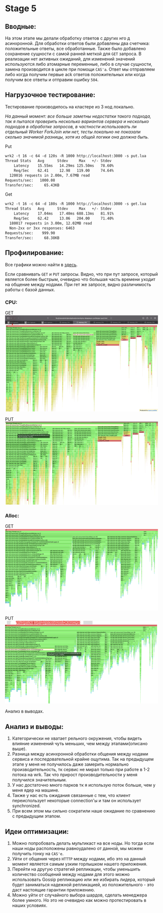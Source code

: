 # Stage 5

## Вводные:

На этом этапе мы делали обработку ответов с других нго д асинхронной.
Для обработки ответов были добавлены два счетчика: положительные ответы, все
обработанные. Также было добавлено сохранение сущности с самой ранней меткой
для `GET` запроса.
В реализации нет активных ожиданий, для изменений значений используются либо
атомарные переменные, либо в случае сущности, замена производится в цикле при
помощи `CAS'a`.
Ответ мы отправляем либо когда получим первые ack ответов положительных или
когда получим все ответы и отправим ошибку `504`.

## Нагрузочное тестирование:

Тестирование производилось на кластере из 3 нод локально.

_На данный момент: все больше заметны недостатки такого подхода, так я пытался
проверить несколько вариантов сервера и несколько подходов в обработке запросов,
в частности использовать ли отдельный Worker ForkJoin или нет, тесты локально не
показали сколько значимой разницы, хотя из общей логики она должна быть._

Put
```
wrk2 -t 16 -c 64 -d 120s -R 1000 http://localhost:3000 -s put.lua
Thread Stats   Avg      Stdev     Max   +/- Stdev
    Latency    15.55ms   14.29ms 125.50ms   78.60%
    Req/Sec    62.41     12.98   119.00     74.64%
  120016 requests in 2.00m, 7.67MB read
Requests/sec:   1000.08
Transfer/sec:     65.43KB
```
Get
```
wrk2 -t 16 -c 64 -d 180s -R 1000 http://localhost:3000 -s get.lua
Thread Stats   Avg      Stdev     Max   +/- Stdev
    Latency    17.04ms   17.40ms 688.13ms   81.91%
    Req/Sec    62.42     13.06   204.00     71.40%
  180017 requests in 3.00m, 12.02MB read
  Non-2xx or 3xx responses: 6463
Requests/sec:    999.90
Transfer/sec:     68.38KB
```

## Профилирование:

Все графики можно найти в [здесь](./flames/five/html).

Если сравнивать `GET` и `PUT` запросы. Видно, что при пут запросе, который является более быстрым, очевидно что большая часть времени уходит на общение между нодами. При гет же запросе, видно различимость работы с базой данных.

### CPU:

GET
![get-alloc](./flames/five/get-alloc2.png) 

PUT
![put-alloc](./flames/five/put-alloc2.png)

### Alloc:

GET
![get-alloc](./flames/five/get-cpu.png)

PUT
![put-alloc](./flames/five/put-cpu.png)

Анализ в выводах.

## Анализ и выводы:

1. Категорически не хватает рельного окружения, чтобы видеть влияние изменений чуть меньших, чем между этапами(описано выше).
2. Разница между асинхронной обработки общения между нодами сервиса и последовательной крайне ощутима. Так на предыдущем этапе у меня не получилось даже замерить нормально производительность, тк сервис не мирал только при работе в 1-2 потока на wrk. Так что прирост производительности у меня получился значительным. 
3. У нас достаточно много парков тк я использую поток больше, чем у меня ядер на машине.
4. Также у нас есть ожидания связанные с тем, что клиент переиспользует некоторые connection'ы и там он использует synchronized.
5. При всем этом мы сильно сократили наше ожидание по сравнению с предыдущим этапом.

## Идеи оптимизации:

1. Можно попробовать делать мультикаст на все ноды. Но тогда если наши ноды расположены равноудалено от данной, мы можем получить гонку на `CAS'e`.
2. Уйти от общения через `HTTTP` между нодами, ибо это на данный момент является самым узким горлышком нашего приложения.
3. Перейти на другую стратегий репликации, чтобы уменьшить количество сообщений между нодами для этого можно использовать Gossip репликацию или же избирать лидера, который будет заниматься надежной репликацией, из положительного - это даст настоящие гарантии приложению.
4. Можно уйти от случайного выбора шардов, сделать менеджера более умного. Но это не очевидно как можно протестировать в наших условиях.


